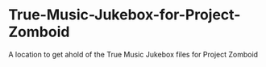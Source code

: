 # True-Music-Jukebox-for-Project-Zomboid
A location to get ahold of the True Music Jukebox files for Project Zomboid
